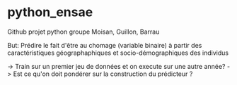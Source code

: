 # python_ensae
Github projet python groupe Moisan, Guillon, Barrau

But: Prédire le fait d'être au chomage (variable binaire) à partir des caractéristiques géographaphiques et socio-démographiques des individus


-> Train sur un premier jeu de données et on execute sur une autre année?
-> Est ce qu'on doit pondérer sur la construction du prédicteur ?
